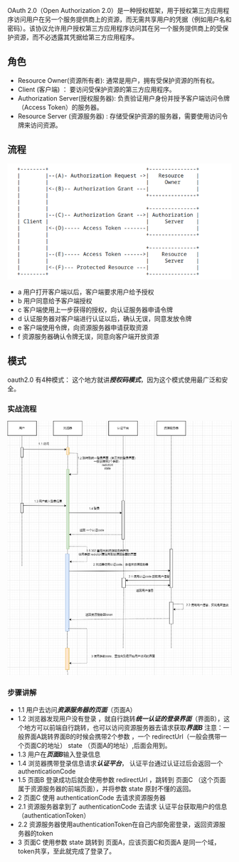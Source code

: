 OAuth 2.0（Open Authorization 2.0）是一种授权框架，用于授权第三方应用程序访问用户在另一个服务提供商上的资源，而无需共享用户的凭据（例如用户名和密码）。该协议允许用户授权第三方应用程序访问其在另一个服务提供商上的受保护资源，而不必透露其凭据给第三方应用程序。

## 角色
- Resource Owner(资源所有者): 通常是用户，拥有受保护资源的所有权。
- Client (客户端) ： 要访问受保护资源的第三方应用程序。
- Authorization Server(授权服务器): 负责验证用户身份并授予客户端访问令牌（Access Token）的服务器。
- Resource Server (资源服务器) : 存储受保护资源的服务器，需要使用访问令牌来访问资源。

## 流程

![](imgs/1712543751256.jpg)

- a 用户打开客户端以后，客户端要求用户给予授权
- b 用户同意给予客户端授权
- c 客户端使用上一步获得的授权，向认证服务器申请令牌
- d 认证服务器对客户端进行认证以后，确认无误，同意发放令牌
- e 客户端使用令牌，向资源服务器申请获取资源
- f 资源服务器确认令牌无误，同意向客户端开放资源

## 模式

oauth2.0 有4种模式： 这个地方就讲***授权码模式***，因为这个模式使用最广泛和安全。


### 实战流程

![](imgs/1515151232134.drawio.png)

### 步骤讲解

-  1.1 用户去访问***资源服务器的页面***（页面A）
-  1.2 浏览器发现用户没有登录 ，就自行跳转***统一认证的登录界面***（界面B），这个地方可以前端自行跳转，也可以访问资源服务器去请求获取***界面B***
        注意：一般界面A跳转界面B的时候会携带2个参数 ，一个  redirectUrl（一般会携带一个页面C的地址）  state （页面A的地址）,后面会用到。
-  1.3 用户在***页面B***输入登录信息
-  1.4 浏览器携带登录信息请求***认证平台***， 认证平台通过认证过后会返回一个authenticationCode
-  1.5 页面B 登录成功后就会使用参数 redirectUrl ，跳转到 页面C  （这个页面属于资源服务器的前端页面），并将参数 state 原封不懂的返回。
-  2 页面C 使用 authenticationCode 去请求资源服务器
-  2.1  资源服务器拿到了 authenticationCode 去请求 认证平台获取用户的信息（authenticationToken）
-  2.2  资源服务器使用authenticationToken在自己内部免密登录，返回资源服务器的token
-  3  页面C 使用参数 state  跳转到 页面A，应该页面C和页面A 是同一个域，token共享，至此就完成了登录了。